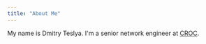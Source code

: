 ```yaml
---
title: "About Me"
---
```


My name is Dmitry Teslya. I'm a senior network engineer at [CROC](https://croc.ru).
